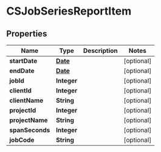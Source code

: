 
# CSJobSeriesReportItem

## Properties
Name | Type | Description | Notes
------------ | ------------- | ------------- | -------------
**startDate** | [**Date**](Date.md) |  |  [optional]
**endDate** | [**Date**](Date.md) |  |  [optional]
**jobId** | **Integer** |  |  [optional]
**clientId** | **Integer** |  |  [optional]
**clientName** | **String** |  |  [optional]
**projectId** | **Integer** |  |  [optional]
**projectName** | **String** |  |  [optional]
**spanSeconds** | **Integer** |  |  [optional]
**jobCode** | **String** |  |  [optional]



